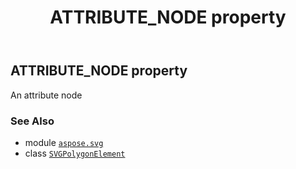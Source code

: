 ﻿---
title: ATTRIBUTE_NODE property
second_title: Aspose.SVG for Python via .NET API References
description: 
type: docs
weight: 480
url: /python-net/aspose.svg/svgpolygonelement/attribute_node/
is_root: false
---

## ATTRIBUTE_NODE property


An attribute node

### See Also
* module [`aspose.svg`](../../)
* class [`SVGPolygonElement`](/svg/python-net/aspose.svg/svgpolygonelement)
